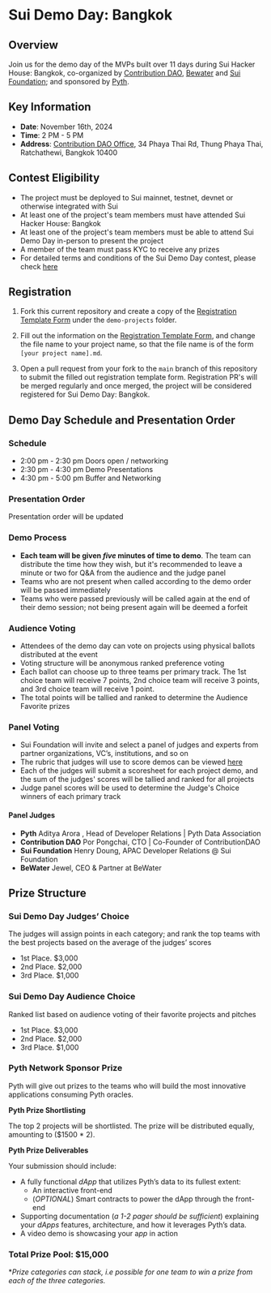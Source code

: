 # Sui Demo Day: Bangkok

## Overview

Join us for the demo day of the MVPs built over 11 days during Sui Hacker House: Bangkok, co-organized by [Contribution DAO](https://x.com/contributedao?lang=en), [Bewater](https://x.com/bewaterofficial) and [Sui Foundation](https://x.com/suifoundation?lang=en); and sponsored by [Pyth](https://x.com/PythNetwork).

## Key Information

- **Date**: November 16th, 2024
- **Time**: 2 PM - 5 PM
- **Address**: [Contribution DAO Office](https://maps.app.goo.gl/USz5pHpkEhBiCteaA), 34 Phaya Thai Rd, Thung Phaya Thai, Ratchathewi, Bangkok 10400

## Contest Eligibility

- The project must be deployed to Sui mainnet, testnet, devnet or otherwise integrated with Sui
- At least one of the project's team members must have attended Sui Hacker House: Bangkok
- At least one of the project's team members must be able to attend Sui Demo Day in-person to present the project
- A member of the team must pass KYC to receive any prizes
- For detailed terms and conditions of the Sui Demo Day contest, please check [here](./TERMS.md)

## Registration 

1. Fork this current repository and create a copy of the [Registration Template Form](./REGISTRATION_TEMPLATE.md) under the `demo-projects` folder.

3. Fill out the information on the [Registration Template Form](./REGISTRATION_TEMPLATE.md), and change the file name to your project name, so that the file name is of the form `[your project name].md`. 

4. Open a pull request from your fork to the `main` branch of this repository to submit the filled out registration template form. Registration PR's will be merged regularly and once merged, the project will be considered registered for Sui Demo Day: Bangkok. 

## Demo Day Schedule and Presentation Order 

### Schedule

* 2:00 pm - 2:30 pm Doors open / networking
* ​2:30 pm - 4:30 pm Demo Presentations
* 4:30 pm - 5:00 pm Buffer and Networking

### Presentation Order

Presentation order will be updated

### Demo Process

- **Each team will be given _five_ minutes of time to demo**. The team can distribute the time how they wish, but it's recommended to leave a minute or two for Q&A from the audience and the judge panel
- Teams who are not present when called according to the demo order will be passed immediately
- Teams who were passed previously will be called again at the end of their demo session; not being present again will be deemed a forfeit

### Audience Voting

- Attendees of the demo day can vote on projects using physical ballots distributed at the event
- Voting structure will be anonymous ranked preference voting
- Each ballot can choose up to three teams per primary track. The 1st choice team will receive 7 points, 2nd choice team will receive 3 points, and 3rd choice team will receive 1 point. 
- The total points will be tallied and ranked to determine the Audience Favorite prizes 

### Panel Voting

- Sui Foundation will invite and select a panel of judges and experts from partner organizations, VC’s, institutions, and so on
- The rubric that judges will use to score demos can be viewed [here](https://suifoundation.notion.site/Rubric-Sui-Demo-Day-HK-bf1e821f452d48928c7988d5b942cab0)
- Each of the judges will submit a scoresheet for each project demo, and the sum of the judges' scores will be tallied and ranked for all projects
- Judge panel scores will be used to determine the Judge's Choice winners of each primary track

#### Panel Judges

 - **Pyth** Aditya Arora , Head of Developer Relations | Pyth Data Association
- **Contribution DAO** Por Pongchai, CTO | Co-Founder of ContributionDAO
- **Sui Foundation** Henry Doung, APAC Developer Relations @ Sui Foundation
- **BeWater** Jewel, CEO & Partner at BeWater

## Prize Structure

### Sui Demo Day Judges’ Choice

The judges will assign points in each category; and rank the top teams with the best projects based on the average of the judges’ scores

- 1st Place. $3,000
- 2nd Place. $2,000
- 3rd Place. $1,000

### Sui Demo Day Audience Choice

Ranked list based on audience voting of their favorite projects and pitches

- 1st Place. $3,000
- 2nd Place. $2,000
- 3rd Place. $1,000

### Pyth Network Sponsor Prize

Pyth will give out prizes to the teams who will build the most innovative applications consuming Pyth oracles.

**Pyth Prize Shortlisting** 

The top 2 projects will be shortlisted. The prize will be distributed equally, amounting to ($1500 * 2).

**Pyth Prize Deliverables**

Your submission should include:

- A fully functional *dApp* that utilizes Pyth’s data to its fullest extent:
    - An interactive front-end
    - (*OPTIONAL*) Smart contracts to power the dApp through the front-end
- Supporting documentation (*a 1-2 pager should be sufficient*) explaining your *dApps* features, architecture, and how it leverages Pyth’s data.
- A video demo is showcasing your a*pp* in action

### **Total Prize Pool: $15,000**

**Prize categories can stack, i.e possible for one team to win a prize from each of the three categories.*

